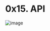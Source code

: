 # 0x15. API #

![image](https://user-images.githubusercontent.com/106808436/217543707-172735b1-4aaf-4472-90e7-c98df2c1cd46.png)
